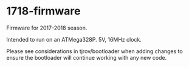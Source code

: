 # 1718-firmware
Firmware for 2017-2018 season.

Intended to run on an ATMega328P. 5V, 16MHz clock.

Please see considerations in tjrov/bootloader when adding changes to ensure the bootloader will continue working with any new code.

